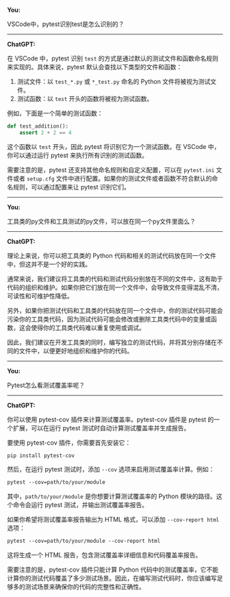 **You:**

VSCode中，pytest识别test是怎么识别的？

* * *

**ChatGPT:**

在 VSCode 中，pytest 识别 `test` 的方式是通过默认的测试文件和函数命名规则来实现的。具体来说，pytest 默认会查找以下类型的文件和函数：

1.  测试文件：以 `test_*.py` 或 `*_test.py` 命名的 Python 文件将被视为测试文件。
2.  测试函数：以 `test` 开头的函数将被视为测试函数。

例如，下面是一个简单的测试函数：

```python
def test_addition():
    assert 2 + 2 == 4
```

这个函数以 `test` 开头，因此 pytest 将识别它为一个测试函数。在 VSCode 中，你可以通过运行 pytest 来执行所有识别的测试函数。

需要注意的是，pytest 还支持其他命名规则和自定义配置，可以在 `pytest.ini` 文件或者 `setup.cfg` 文件中进行配置。如果你的测试文件或者函数不符合默认的命名规则，可以通过配置来让 pytest 识别它们。

* * *

**You:**

工具类的py文件和工具测试的py文件，可以放在同一个py文件里面么？

* * *

**ChatGPT:**

理论上来说，你可以把工具类的 Python 代码和相关的测试代码放在同一个文件中，但这并不是一个好的实践。

通常来说，我们建议将工具类的代码和测试代码分别放在不同的文件中，这有助于代码的组织和维护。如果你把它们放在同一个文件中，会导致文件变得混乱不清，可读性和可维护性降低。

另外，如果你把测试代码和工具类的代码放在同一个文件中，你的测试代码可能会污染你的工具类代码，因为测试代码可能会修改或删除工具类代码中的变量或函数，这会使得你的工具类代码难以重复使用或调试。

因此，我们建议在开发工具类的同时，编写独立的测试代码，并将其分别存储在不同的文件中，以便更好地组织和维护你的代码。

* * *

**You:**

Pytest怎么看测试覆盖率呢？

* * *

**ChatGPT:**

你可以使用 pytest-cov 插件来计算测试覆盖率。pytest-cov 插件是 pytest 的一个扩展，可以在运行 pytest 测试时自动计算测试覆盖率并生成报告。

要使用 pytest-cov 插件，你需要首先安装它：

```
pip install pytest-cov
```

然后，在运行 pytest 测试时，添加 `--cov` 选项来启用测试覆盖率计算。例如：

```css
pytest --cov=path/to/your/module
```

其中，`path/to/your/module` 是你想要计算测试覆盖率的 Python 模块的路径。这个命令会运行 pytest 测试，并输出测试覆盖率报告。

如果你希望将测试覆盖率报告输出为 HTML 格式，可以添加 `--cov-report html` 选项：

```css
pytest --cov=path/to/your/module --cov-report html
```

这将生成一个 HTML 报告，包含测试覆盖率详细信息和代码覆盖率报告。

需要注意的是，pytest-cov 插件只能计算 Python 代码中的测试覆盖率，它不能计算你的测试代码覆盖了多少测试场景。因此，在编写测试代码时，你应该编写足够多的测试场景来确保你的代码的完整性和正确性。
